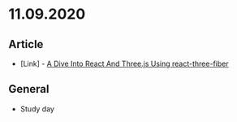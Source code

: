 # 11.09.2020

## Article

- \[Link\] - [A Dive Into React And Three.js Using react-three-fiber](https://www.smashingmagazine.com/2020/11/threejs-react-three-fiber/)

## General

- Study day
